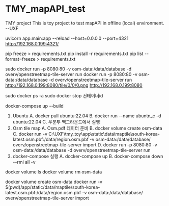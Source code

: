 # TMY_mapAPI_test

TMY project
This is toy project to test mapAPI in offline (local) environment.
--UXF

uvicorn app.main:app --reload --host=0.0.0.0 --port=4321
http://192.168.0.199:4321/


pip freeze > requirements.txt
pip install -r requirements.txt
pip list --format=freeze > requirements.txt

sudo docker run -p 8080:80 -v osm-data:/data/database -d overv/openstreetmap-tile-server run
docker run -p 8080:80 -v osm-data:/data/database -d overv/openstreetmap-tile-server run
http://192.168.0.199:8080/tile/0/0/0.png
http://192.168.0.199:8080


sudo docker ps -a
sudo docker stop 컨테이너id

docker-compose up --build

1.	Ubuntu
A.	docker pull ubuntu:22.04
B.	docker run --name ubuntn_c -d ubuntu:22.04
C.	우분투 백그라운드에서 실행
2.	Osm tile map
A.	Osm.pdf 데이터 준비
B.	docker volume create osm-data
C.	docker run  -v C:\UXF\tmy_toy\app\static\data\maptile\south-korea-latest.osm.pbf:/data/region.osm.pbf  -v osm-data:/data/database/  overv/openstreetmap-tile-server  import
D.	docker run -p 8080:80 -v osm-data:/data/database -d overv/openstreetmap-tile-server run
3.	docker-compose 실행
A.	docker-compose up
B.	docker-compose down --rmi all -v

docker volume ls
docker volume rm osm-data

docker volume create osm-data
docker run -v $(pwd)/app/static/data/maptile/south-korea-latest.osm.pbf:/data/region.osm.pbf -v osm-data:/data/database/ overv/openstreetmap-tile-server import
